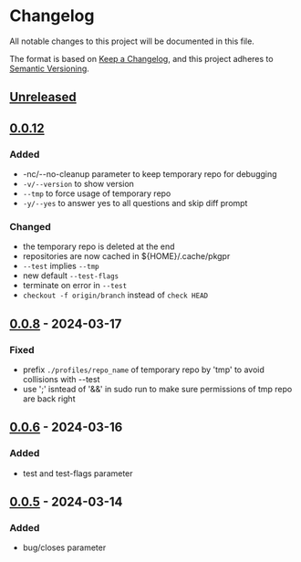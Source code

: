 # Changelog

All notable changes to this project will be documented in this file.

The format is based on [Keep a Changelog](https://keepachangelog.com/en/1.0.0/),
and this project adheres to [Semantic Versioning](https://semver.org/spec/v2.0.0.html).

## [Unreleased]

## [0.0.12]

### Added

- -nc/--no-cleanup parameter to keep temporary repo for debugging
- `-v/--version` to show version
- `--tmp` to force usage of temporary repo
- `-y/--yes` to answer yes to all questions and skip diff prompt

### Changed

- the temporary repo is deleted at the end
- repositories are now cached in ${HOME}/.cache/pkgpr
- `--test` implies `--tmp`
- new default `--test-flags`
- terminate on error in `--test`
- `checkout -f origin/branch` instead of `check HEAD`

## [0.0.8] - 2024-03-17

### Fixed

- prefix `./profiles/repo_name` of temporary repo by 'tmp' to avoid collisions with --test
- use ';' isntead of '&&' in sudo run to make sure permissions of tmp repo are back right

## [0.0.6] - 2024-03-16

### Added

- test and test-flags parameter

## [0.0.5] - 2024-03-14

### Added

- bug/closes parameter

[unreleased]: https://github.com/APN-Pucky/pkgpr/compare/v0.0.12...HEAD
[0.0.12]: https://github.com/APN-Pucky/pkgpr/compare/v0.0.8...v0.0.12
[0.0.8]: https://github.com/APN-Pucky/pkgpr/compare/v0.0.6...v0.0.8
[0.0.6]: https://github.com/APN-Pucky/pkgpr/compare/v0.0.5...v0.0.6
[0.0.5]: https://github.com/APN-Pucky/pkgpr/compare/v0.0.1...v0.0.5
